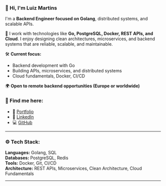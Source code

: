 ### 👋 Hi, I'm Luiz Martins

I'm a **Backend Engineer focused on Golang**, distributed systems, and scalable APIs.

🚀 I work with technologies like **Go, PostgreSQL, Docker, REST APIs, and Cloud**. I enjoy designing clean architectures, microservices, and backend systems that are reliable, scalable, and maintainable.

🛠️ **Current focus:**  
- Backend development with Go  
- Building APIs, microservices, and distributed systems  
- Cloud fundamentals, Docker, CI/CD  

🌍 **Open to remote backend opportunities (Europe or worldwide)**

### 🔗 Find me here:  
- 💼 [Portfolio](https://portfolio-luizmartins.vercel.app/)  
- 🧠 [LinkedIn](https://linkedin.com/in/seu-usuario)  
- 💻 [GitHub](https://github.com/iamluhmrt)

---

### ⚙️ **Tech Stack:**  
**Languages:** Golang, SQL  
**Databases:** PostgreSQL, Redis  
**Tools:** Docker, Git, CI/CD  
**Architecture:** REST APIs, Microservices, Clean Architecture, Cloud Fundamentals  

---
